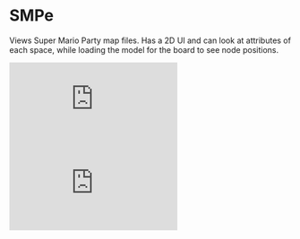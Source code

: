 # SMPe
Views Super Mario Party map files. Has a 2D UI and can look at attributes of each space, while loading the model for the board to see node positions.

![Image 1](http://kuribo64.net/get.php?id=NbbqWyJxT3DwS4Hu)
![Image 2](http://kuribo64.net/get.php?id=RWibx11ELDF7YJCf)